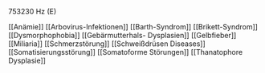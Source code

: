 753230 Hz (E)

[[Anämie]]
[[Arbovirus-Infektionen]]
[[Barth-Syndrom]]
[[Brikett-Syndrom]]
[[Dysmorphophobia]]
[[Gebärmutterhals- Dysplasien]]
[[Gelbfieber]]
[[Miliaria]]
[[Schmerzstörung]]
[[Schweißdrüsen Diseases]]
[[Somatisierungsstörung]]
[[Somatoforme Störungen]]
[[Thanatophore Dysplasie]]